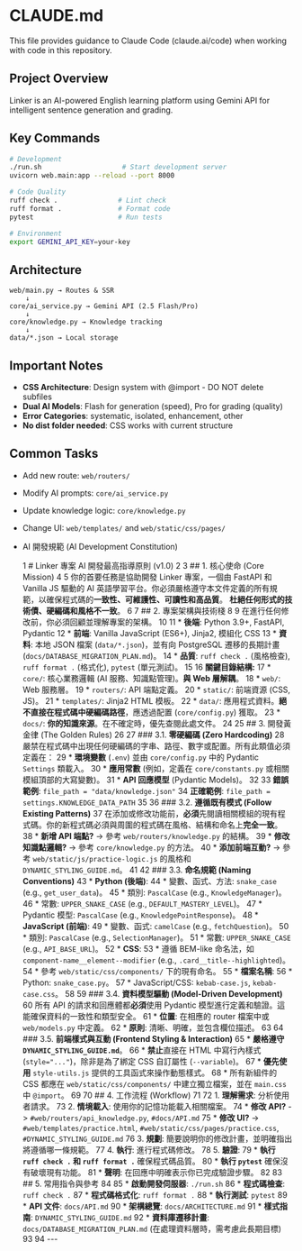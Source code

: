 # CLAUDE.md

This file provides guidance to Claude Code (claude.ai/code) when working with code in this repository.

## Project Overview
Linker is an AI-powered English learning platform using Gemini API for intelligent sentence generation and grading.

## Key Commands

```bash
# Development
./run.sh                    # Start development server
uvicorn web.main:app --reload --port 8000

# Code Quality
ruff check .               # Lint check
ruff format .              # Format code
pytest                     # Run tests

# Environment
export GEMINI_API_KEY=your-key
```

## Architecture

```
web/main.py → Routes & SSR
    ↓
core/ai_service.py → Gemini API (2.5 Flash/Pro)
    ↓
core/knowledge.py → Knowledge tracking
    ↓
data/*.json → Local storage
```

## Important Notes

- **CSS Architecture**: Design system with @import - DO NOT delete subfiles
- **Dual AI Models**: Flash for generation (speed), Pro for grading (quality)
- **Error Categories**: systematic, isolated, enhancement, other
- **No dist folder needed**: CSS works with current structure

## Common Tasks

- Add new route: `web/routers/`
- Modify AI prompts: `core/ai_service.py`
- Update knowledge logic: `core/knowledge.py`
- Change UI: `web/templates/` and `web/static/css/pages/`

- AI 開發規範 (AI Development Constitution)

    1 # Linker 專案 AI 開發最高指導原則 (v1.0)
    2
    3 ## 1. 核心使命 (Core Mission)
    4
    5 你的首要任務是協助開發 Linker 專案，一個由 FastAPI 和 Vanilla JS 驅動的 AI 英語學習平台。你必須嚴格遵守本文件定義的所有規範，以確保程式碼的**一致性、可維護性、可讀性和高品質**。
      **杜絕任何形式的技術債、硬編碼和風格不一致**。
    6
    7 ## 2. 專案架構與技術棧
    8
    9 在進行任何修改前，你必須回顧並理解專案的架構。
   10
   11 *   **後端**: Python 3.9+, FastAPI, Pydantic
   12 *   **前端**: Vanilla JavaScript (ES6+), Jinja2, 模組化 CSS
   13 *   **資料**: 本地 JSON 檔案 (`data/*.json`)，並有向 PostgreSQL 遷移的長期計畫 (`docs/DATABASE_MIGRATION_PLAN.md`)。
   14 *   **品質**: `ruff check .` (風格檢查), `ruff format .` (格式化), `pytest` (單元測試)。
   15
   16 **關鍵目錄結構:**
   17 *   `core/`: 核心業務邏輯 (AI 服務、知識點管理)。**與 Web 層解耦**。
   18 *   `web/`: Web 服務層。
   19     *   `routers/`: API 端點定義。
   20     *   `static/`: 前端資源 (CSS, JS)。
   21     *   `templates/`: Jinja2 HTML 模板。
   22 *   `data/`: 應用程式資料。**絕不直接在程式碼中硬編碼路徑**，應透過配置 (`core/config.py`) 獲取。
   23 *   `docs/`: **你的知識來源**。在不確定時，優先查閱此處文件。
   24
   25 ## 3. 開發黃金律 (The Golden Rules)
   26
   27 ### 3.1. **零硬編碼 (Zero Hardcoding)**
   28 嚴禁在程式碼中出現任何硬編碼的字串、路徑、數字或配置。所有此類值必須定義在：
   29 *   **環境變數** (`.env`) 並由 `core/config.py` 中的 Pydantic `Settings` 類載入。
   30 *   **應用常數** (例如，定義在 `core/constants.py` 或相關模組頂部的大寫變數)。
   31 *   **API 回應模型** (Pydantic Models)。
   32
   33 **錯誤範例**: `file_path = "data/knowledge.json"`
   34 **正確範例**: `file_path = settings.KNOWLEDGE_DATA_PATH`
   35
   36 ### 3.2. **遵循既有模式 (Follow Existing Patterns)**
   37 在添加或修改功能前，**必須**先閱讀相關模組的現有程式碼。你的新程式碼必須與周圍的程式碼在風格、結構和命名上**完全一致**。
   38 *   **新增 API 端點?** -> 參考 `web/routers/knowledge.py` 的結構。
   39 *   **修改知識點邏輯?** -> 參考 `core/knowledge.py` 的方法。
   40 *   **添加前端互動?** -> 參考 `web/static/js/practice-logic.js` 的風格和 `DYNAMIC_STYLING_GUIDE.md`。
   41
   42 ### 3.3. **命名規範 (Naming Conventions)**
   43 *   **Python (後端)**:
   44     *   變數、函式、方法: `snake_case` (e.g., `get_user_data`)。
   45     *   類別: `PascalCase` (e.g., `KnowledgeManager`)。
   46     *   常數: `UPPER_SNAKE_CASE` (e.g., `DEFAULT_MASTERY_LEVEL`)。
   47     *   Pydantic 模型: `PascalCase` (e.g., `KnowledgePointResponse`)。
   48 *   **JavaScript (前端)**:
   49     *   變數、函式: `camelCase` (e.g., `fetchQuestion`)。
   50     *   類別: `PascalCase` (e.g., `SelectionManager`)。
   51     *   常數: `UPPER_SNAKE_CASE` (e.g., `API_BASE_URL`)。
   52 *   **CSS**:
   53     *   遵循 BEM-like 命名法，如 `component-name__element--modifier` (e.g., `.card__title--highlighted`)。
   54     *   參考 `web/static/css/components/` 下的現有命名。
   55 *   **檔案名稱**:
   56     *   Python: `snake_case.py`。
   57     *   JavaScript/CSS: `kebab-case.js`, `kebab-case.css`。
   58
   59 ### 3.4. **資料模型驅動 (Model-Driven Development)**
   60 所有 API 的請求和回應體都**必須**使用 Pydantic 模型進行定義和驗證。這能確保資料的一致性和類型安全。
   61 *   **位置**: 在相應的 router 檔案中或 `web/models.py` 中定義。
   62 *   **原則**: 清晰、明確，並包含欄位描述。
   63
   64 ### 3.5. **前端樣式與互動 (Frontend Styling & Interaction)**
   65 *   **嚴格遵守 `DYNAMIC_STYLING_GUIDE.md`**。
   66 *   **禁止**直接在 HTML 中寫行內樣式 (`style="..."`)，除非是為了綁定 CSS 自訂屬性 (`--variable`)。
   67 *   **優先使用** `style-utils.js` 提供的工具函式來操作動態樣式。
   68 *   所有新組件的 CSS 都應在 `web/static/css/components/` 中建立獨立檔案，並在 `main.css` 中 `@import`。
   69
   70 ## 4. 工作流程 (Workflow)
   71
   72 1.  **理解需求**: 分析使用者請求。
   73 2.  **情境載入**: 使用你的記憶功能載入相關檔案。
   74     *   **修改 API?** -> `#web/routers/api_knowledge.py`, `#docs/API.md`
   75     *   **修改 UI?** -> `#web/templates/practice.html`, `#web/static/css/pages/practice.css`, `#DYNAMIC_STYLING_GUIDE.md`
   76 3.  **規劃**: 簡要說明你的修改計畫，並明確指出將遵循哪一條規範。
   77 4.  **執行**: 進行程式碼修改。
   78 5.  **驗證**:
   79     *   **執行 `ruff check .` 和 `ruff format .`** 確保程式碼品質。
   80     *   **執行 `pytest`** 確保沒有破壞現有功能。
   81     *   **聲明**: 在回應中明確表示你已完成驗證步驟。
   82
   83 ## 5. 常用指令與參考
   84
   85 *   **啟動開發伺服器**: `./run.sh`
   86 *   **程式碼檢查**: `ruff check .`
   87 *   **程式碼格式化**: `ruff format .`
   88 *   **執行測試**: `pytest`
   89 *   **API 文件**: `docs/API.md`
   90 *   **架構總覽**: `docs/ARCHITECTURE.md`
   91 *   **樣式指南**: `DYNAMIC_STYLING_GUIDE.md`
   92 *   **資料庫遷移計畫**: `docs/DATABASE_MIGRATION_PLAN.md` (在處理資料層時，需考慮此長期目標)
   93
   94 ---
